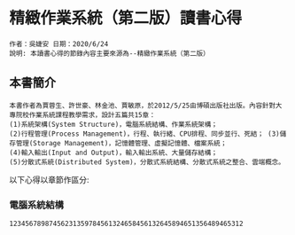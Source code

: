# 精緻作業系統（第二版）讀書心得
```
作者：吳婕安 日期：2020/6/24
說明: 本讀書心得的節錄內容主要來源為--精緻作業系統（第二版）
```

## 本書簡介
````
本書作者為賈蓉生、許世豪、林金池、賈敏原，於2012/5/25由博碩出版社出版。內容針對大專院校作業系統課程教學需求，設計五篇共15章： 
(1)系統架構(System Structure)，電腦系統結構、作業系統架構；
(2)行程管理(Process Management)，行程、執行緒、CPU排程、同步並行、死結； (3)儲存管理(Storage Management)，記憶體管理、虛擬記憶體、檔案系統；
(4)輸入輸出(Input and Output)，輸入輸出系統、大量儲存結構； 
(5)分散式系統(Distributed System)，分散式系統結構、分散式系統之整合、雲端概念。
````
以下心得以章節作區分:
### 電腦系統結構
````
12345678987456231359784561324658456132645894651356489465312
````
